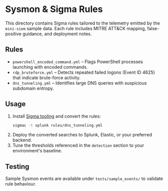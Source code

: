 # Sysmon & Sigma Rules

This directory contains Sigma rules tailored to the telemetry emitted by the `mini-siem` sample data. Each rule includes MITRE ATT&CK mapping, false-positive guidance, and deployment notes.

## Rules
- `powershell_encoded_command.yml` – Flags PowerShell processes launching with encoded commands.
- `rdp_bruteforce.yml` – Detects repeated failed logons (Event ID 4625) that indicate brute-force activity.
- `dns_tunneling.yml` – Identifies large DNS queries with suspicious subdomain entropy.

## Usage
1. Install [Sigma tooling](https://github.com/SigmaHQ/sigma) and convert the rules:
   ```bash
   sigmac -t splunk rules/dns_tunneling.yml
   ```
2. Deploy the converted searches to Splunk, Elastic, or your preferred backend.
3. Tune the thresholds referenced in the `detection` section to your environment's baseline.

## Testing
Sample Sysmon events are available under `tests/sample_events/` to validate rule behaviour.

